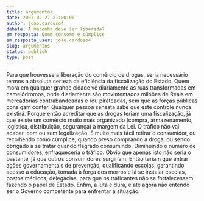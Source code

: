 ```yaml
---
title: argumentos
date: 2007-02-27 21:00:00
author: joao.cardoso4
debate: A maconha deve ser liberada?
em_resposta: Quem consome é cúmplice
em_resposta_user: joao.cardoso4
slug: argumentos
status: publish 
type: post
---
```


Para que houvesse a liberação do comércio de drogas, seria necessário termos a absoluta certeza da eficiência da fiscalização do Estado. Quem mora em qualquer grande cidade vê diariamente as ruas transformadas em camelódromos, onde diariamente são movimentados milhões de Reais em mercadorias contrabandeadas e /ou pirateadas, sem que as forças públicas consigam conter. Qualquer pessoa sensata sabe que este controle nunca existirá. Porque então acreditar que as drogas teriam uma fiscalização, já que existe um comércio muito mais organizado (compra, armazenamento, logística, distribuição, segurança) à margem da Lei. O tráfico não vai acabar, com ou sem legalização. É muito mais fácil retirar o consumidor, ou recolhendo como cúmplice, quando preso comprando a droga, ou sendo obrigado a se tratar quando flagrado consumindo. Diminuindo o número de consumidores, enfraqueceria o tráfico. Óbvio que apenas isto não seria o bastante, já que outros consumidores surgiriam. Então teriam que entrar ações governamentais de prevenção, qualificando escolas, garantindo acesso à educação, tomada à força dos morros e lá se instalar escolas, postos médicos, delegacias, para que os traficantes não se fortalecessem fazendo o papel de Estado. Enfim, a luta é dura, e ate agora não entendo ser o Governo competente para enfrentar a situação.
